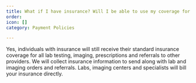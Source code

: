 ```yaml
---
title: What if I have insurance? Will I be able to use my coverage for anything?
order: 
icon: []
category: Payment Policies

---
```

Yes, individuals with insurance will still receive their standard insurance coverage for all lab testing, imaging, prescriptions and referrals to other providers. We will collect insurance information to send along with lab and imaging orders and referrals. Labs, imaging centers and specialists will bill your insurance directly.